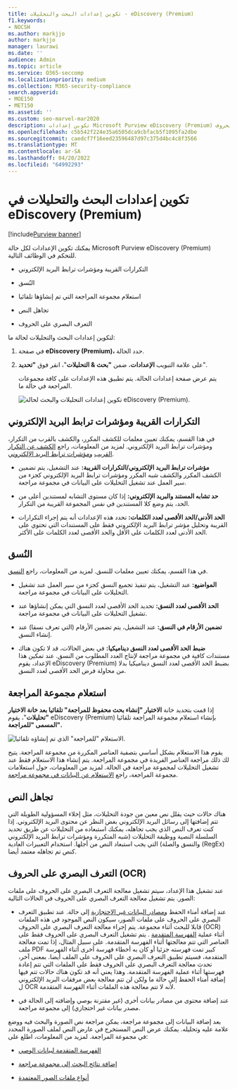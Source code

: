 ```yaml
---
title: تكوين إعدادات البحث والتحليلات - eDiscovery (Premium)
f1.keywords:
- NOCSH
ms.author: markjjo
author: markjjo
manager: laurawi
ms.date: ''
audience: Admin
ms.topic: article
ms.service: O365-seccomp
ms.localizationpriority: medium
ms.collection: M365-security-compliance
search.appverid:
- MOE150
- MET150
ms.assetid: ''
ms.custom: seo-marvel-mar2020
description: تكوين إعدادات Microsoft Purview eDiscovery (Premium) التي تنطبق على كل مجموعة المراجعة في حالة ما. يتضمن ذلك إعدادات التحليلات والتعرف البصري على الحروف.
ms.openlocfilehash: c5b542f224e35a6505dca9cbfacb5f1095fa2dbe
ms.sourcegitcommit: caedcf7f16eed23596487d97c375d4bc4c8f3566
ms.translationtype: MT
ms.contentlocale: ar-SA
ms.lasthandoff: 04/20/2022
ms.locfileid: "64992293"
---
```

# <a name="configure-search-and-analytics-settings-in-ediscovery-premium"></a>تكوين إعدادات البحث والتحليلات في eDiscovery (Premium)

[!include[Purview banner](../includes/purview-rebrand-banner.md)]

يمكنك تكوين الإعدادات لكل حالة Microsoft Purview eDiscovery (Premium) للتحكم في الوظائف التالية.

- التكرارات القريبة ومؤشرات ترابط البريد الإلكتروني

- النُسق

- استعلام مجموعة المراجعة التي تم إنشاؤها تلقائيا

- تجاهل النص

- التعرف البصري على الحروف

لتكوين إعدادات البحث والتحليلات لحالة ما:

1. في صفحة **eDiscovery (Premium)،** حدد الحالة.

2. على علامة التبويب **الإعدادات**، ضمن **"بحث & التحليلات**"، انقر فوق **"تحديد**".

   يتم عرض صفحة إعدادات الحالة. يتم تطبيق هذه الإعدادات على كافة مجموعات المراجعة في حالة ما.

   ![تكوين إعدادات التحليلات والبحث لحالة eDiscovery (Premium).](../media/AeDCaseSettings.png)

## <a name="near-duplicates-and-email-threading"></a>التكرارات القريبة ومؤشرات ترابط البريد الإلكتروني

في هذا القسم، يمكنك تعيين معلمات للكشف المكرر، والكشف بالقرب من التكرار، ومؤشرات ترابط البريد الإلكتروني. لمزيد من المعلومات، راجع [الكشف عن التكرار القريب](near-duplicate-detection-in-advanced-ediscovery.md) [ومؤشرات ترابط البريد الإلكتروني](email-threading-in-advanced-ediscovery.md).

- **مؤشرات ترابط البريد الإلكتروني/التكرارات القريبة:** عند التشغيل، يتم تضمين الكشف المكرر والكشف شبه المكرر ومؤشرات ترابط البريد الإلكتروني كجزء من سير العمل عند تشغيل التحليلات على البيانات في مجموعة مراجعة.

- **حد تشابه المستند والبريد الإلكتروني:** إذا كان مستوى التشابه لمستندين أعلى من الحد، يتم وضع كلا المستندين في نفس المجموعة القريبة من التكرار.

- **الحد الأدنى/الحد الأقصى لعدد الكلمات:** تحدد هذه الإعدادات أنه يتم إجراء التكرارات القريبة وتحليل مؤشر ترابط البريد الإلكتروني فقط على المستندات التي تحتوي على الحد الأدنى لعدد الكلمات على الأقل والحد الأقصى لعدد الكلمات على الأكثر.

## <a name="themes"></a>النُسق

في هذا القسم، يمكنك تعيين معلمات للنسق. لمزيد من المعلومات، راجع [النسق](themes-in-advanced-ediscovery.md).

- **المواضيع:** عند التشغيل، يتم تنفيذ تجميع النسق كجزء من سير العمل عند تشغيل التحليلات على البيانات في مجموعة مراجعة.

- **الحد الأقصى لعدد النسق:** تحديد الحد الأقصى لعدد النسق التي يمكن إنشاؤها عند تشغيل التحليلات على البيانات في مجموعة مراجعة.

- **تضمين الأرقام في النسق:** عند التشغيل، يتم تضمين الأرقام (التي تعرف نسقا) عند إنشاء النسق. 

- **ضبط الحد الأقصى لعدد النسق ديناميكيا:** في بعض الحالات، قد لا تكون هناك مستندات كافية في مجموعة مراجعة لإنتاج العدد المطلوب من النسق. عند تمكين هذا الإعداد، يقوم eDiscovery (Premium) بضبط الحد الأقصى لعدد النسق ديناميكيا بدلا من محاولة فرض الحد الأقصى لعدد النسق.

## <a name="review-set-query"></a>استعلام مجموعة المراجعة

إذا قمت بتحديد خانة **الاختيار "إنشاء بحث محفوظ للمراجعة" تلقائيا بعد خانة الاختيار "تحليلات**"، يقوم eDiscovery (Premium) بإنشاء استعلام مجموعة المراجعة تلقائيا **المسمى "للمراجعة".** 

![الاستعلام "للمراجعة" الذي تم إنشاؤه تلقائيا.](../media/AeDForReviewQuery.png)

يقوم هذا الاستعلام بشكل أساسي بتصفية العناصر المكررة من مجموعة المراجعة. يتيح لك ذلك مراجعة العناصر الفريدة في مجموعة المراجعة. يتم إنشاء هذا الاستعلام فقط عند تشغيل التحليلات لمجموعة مراجعة في الحالة. لمزيد من المعلومات، حول استعلامات مجموعة المراجعة، راجع [الاستعلام عن البيانات في مجموعة مراجعة](review-set-search.md).

## <a name="ignore-text"></a>تجاهل النص

هناك حالات حيث يقلل نص معين من جودة التحليلات، مثل إخلاء المسؤولية الطويلة التي تتم إضافتها إلى رسائل البريد الإلكتروني بغض النظر عن محتوى البريد الإلكتروني. إذا كنت تعرف النص الذي يجب تجاهله، يمكنك استبعاده من التحليلات عن طريق تحديد السلسلة النصية ووظيفة التحليلات (شبه المتكررة ومؤشرات ترابط البريد الإلكتروني والنسق والصلة) التي يجب استبعاد النص من أجلها. استخدام التعبيرات العادية (RegEx) كنص تم تجاهله معتمد أيضا.

## <a name="optical-character-recognition-ocr"></a>التعرف البصري على الحروف (OCR)

عند تشغيل هذا الإعداد، سيتم تشغيل معالجة التعرف البصري على الحروف على ملفات الصور. يتم تشغيل معالجة التعرف البصري على الحروف في الحالات التالية:

- عند إضافة أمناء الحفظ [ومصادر البيانات غير الاحتجازية](non-custodial-data-sources.md) إلى حالة. عند تطبيق التعرف البصري على الحروف على ملفات الصور، سيكون النص الموجود في هذه الملفات قابلا للبحث أثناء مجموعة. يتم إجراء معالجة التعرف البصري على الحروف (OCR) أثناء عملية [الفهرسة المتقدمة](indexing-custodian-data.md) . يتم تشغيل التعرف البصري على الحروف فقط على العناصر التي تتم معالجتها أثناء الفهرسة المتقدمة. على سبيل المثال، إذا تمت معالجة ملف PDF كبير تمت فهرسته جزئيا أو كان به أخطاء فهرسة أخرى أثناء الفهرسة المتقدمة، فسيتم تطبيق التعرف البصري على الحروف على الملف أيضا. بمعنى آخر، تحدث معالجة التعرف البصري على الحروف فقط على الملفات التي تتم إعادة فهرستها أثناء عملية الفهرسة المتقدمة. وهذا يعني أنه قد تكون هناك حالات تتم فيها إضافة أمناء الحفظ إلى حالة ما ولكن لن تتم معالجة بعض مرفقات البريد الإلكتروني ل OCR لأنه لا تتم معالجة هذه الملفات أثناء الفهرسة المتقدمة.

- عند إضافة محتوى من مصادر بيانات أخرى (غير مقترنة بوصي وإضافته إلى الحالة في مصدر بيانات غير احتجازي) إلى مجموعة مراجعة.

بعد إضافة البيانات إلى مجموعة مراجعة، يمكن مراجعة نص الصورة والبحث فيه ووضع علامة عليه وتحليله. يمكنك عرض النص المستخرج في عارض النص لملف الصورة المحدد في مجموعة المراجعة. لمزيد من المعلومات، اطلع على:

- [الفهرسة المتقدمة لبيانات الوصي](indexing-custodian-data.md)

- [إضافة نتائج البحث إلى مجموعة مراجعة](add-data-to-review-set.md#optical-character-recognition)

- [أنواع ملفات الصور المعتمدة](supported-filetypes-ediscovery20.md#image)
